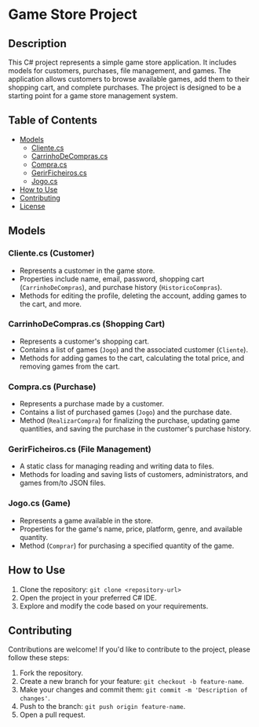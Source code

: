 # Game Store Project

## Description
This C# project represents a simple game store application. It includes models for customers, purchases, file management, and games. The application allows customers to browse available games, add them to their shopping cart, and complete purchases. The project is designed to be a starting point for a game store management system.

## Table of Contents
- [Models](#models)
  - [Cliente.cs](#cliente-cs)
  - [CarrinhoDeCompras.cs](#carrinhodecompras-cs)
  - [Compra.cs](#compra-cs)
  - [GerirFicheiros.cs](#gerirficheiros-cs)
  - [Jogo.cs](#jogo-cs)
- [How to Use](#how-to-use)
- [Contributing](#contributing)
- [License](#license)

## Models

### Cliente.cs (Customer)
- Represents a customer in the game store.
- Properties include name, email, password, shopping cart (`CarrinhoDeCompras`), and purchase history (`HistoricoCompras`).
- Methods for editing the profile, deleting the account, adding games to the cart, and more.

### CarrinhoDeCompras.cs (Shopping Cart)
- Represents a customer's shopping cart.
- Contains a list of games (`Jogo`) and the associated customer (`Cliente`).
- Methods for adding games to the cart, calculating the total price, and removing games from the cart.

### Compra.cs (Purchase)
- Represents a purchase made by a customer.
- Contains a list of purchased games (`Jogo`) and the purchase date.
- Method (`RealizarCompra`) for finalizing the purchase, updating game quantities, and saving the purchase in the customer's purchase history.

### GerirFicheiros.cs (File Management)
- A static class for managing reading and writing data to files.
- Methods for loading and saving lists of customers, administrators, and games from/to JSON files.

### Jogo.cs (Game)
- Represents a game available in the store.
- Properties for the game's name, price, platform, genre, and available quantity.
- Method (`Comprar`) for purchasing a specified quantity of the game.

## How to Use
1. Clone the repository: `git clone <repository-url>`
2. Open the project in your preferred C# IDE.
3. Explore and modify the code based on your requirements.

## Contributing
Contributions are welcome! If you'd like to contribute to the project, please follow these steps:
1. Fork the repository.
2. Create a new branch for your feature: `git checkout -b feature-name`.
3. Make your changes and commit them: `git commit -m 'Description of changes'`.
4. Push to the branch: `git push origin feature-name`.
5. Open a pull request.

